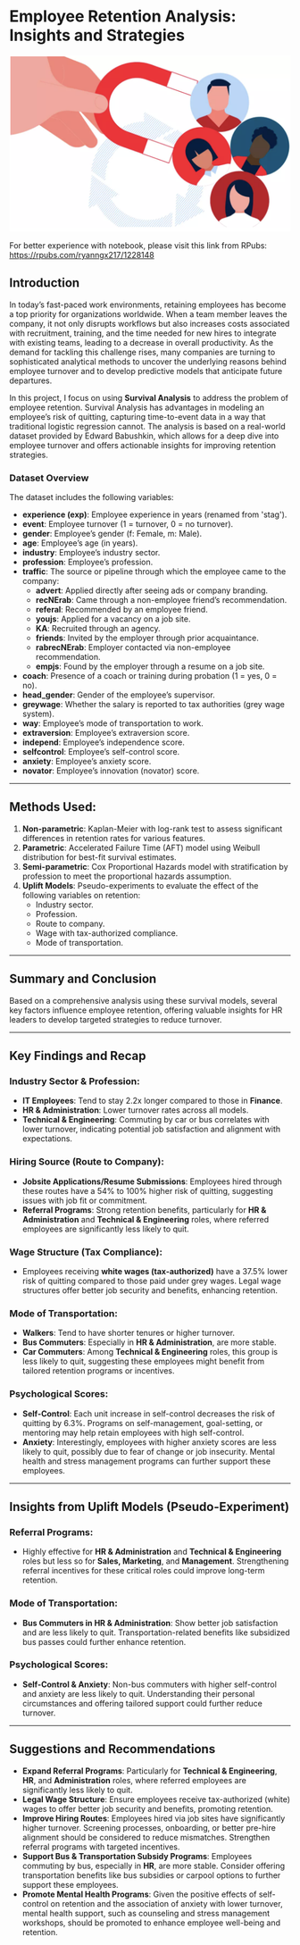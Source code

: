 # Employee Retention Analysis: Insights and Strategies
![Fraud Detection Image](img/emp_retention.png)

For better experience with notebook, please visit this link from RPubs: https://rpubs.com/ryanngx217/1228148
## Introduction

In today’s fast-paced work environments, retaining employees has become a top priority for organizations worldwide. When a team member leaves the company, it not only disrupts workflows but also increases costs associated with recruitment, training, and the time needed for new hires to integrate with existing teams, leading to a decrease in overall productivity. As the demand for tackling this challenge rises, many companies are turning to sophisticated analytical methods to uncover the underlying reasons behind employee turnover and to develop predictive models that anticipate future departures.

In this project, I focus on using **Survival Analysis** to address the problem of employee retention. Survival Analysis has advantages in modeling an employee’s risk of quitting, capturing time-to-event data in a way that traditional logistic regression cannot. The analysis is based on a real-world dataset provided by Edward Babushkin, which allows for a deep dive into employee turnover and offers actionable insights for improving retention strategies.

### Dataset Overview

The dataset includes the following variables:

- **experience (exp)**: Employee experience in years (renamed from 'stag').
- **event**: Employee turnover (1 = turnover, 0 = no turnover).
- **gender**: Employee’s gender (f: Female, m: Male).
- **age**: Employee’s age (in years).
- **industry**: Employee’s industry sector.
- **profession**: Employee’s profession.
- **traffic**: The source or pipeline through which the employee came to the company:
  - **advert**: Applied directly after seeing ads or company branding.
  - **recNErab**: Came through a non-employee friend’s recommendation.
  - **referal**: Recommended by an employee friend.
  - **youjs**: Applied for a vacancy on a job site.
  - **KA**: Recruited through an agency.
  - **friends**: Invited by the employer through prior acquaintance.
  - **rabrecNErab**: Employer contacted via non-employee recommendation.
  - **empjs**: Found by the employer through a resume on a job site.
- **coach**: Presence of a coach or training during probation (1 = yes, 0 = no).
- **head_gender**: Gender of the employee’s supervisor.
- **greywage**: Whether the salary is reported to tax authorities (grey wage system).
- **way**: Employee’s mode of transportation to work.
- **extraversion**: Employee’s extraversion score.
- **independ**: Employee’s independence score.
- **selfcontrol**: Employee’s self-control score.
- **anxiety**: Employee’s anxiety score.
- **novator**: Employee’s innovation (novator) score.

---

## Methods Used:

1. **Non-parametric**: Kaplan-Meier with log-rank test to assess significant differences in retention rates for various features.
2. **Parametric**: Accelerated Failure Time (AFT) model using Weibull distribution for best-fit survival estimates.
3. **Semi-parametric**: Cox Proportional Hazards model with stratification by profession to meet the proportional hazards assumption.
4. **Uplift Models**: Pseudo-experiments to evaluate the effect of the following variables on retention:
   - Industry sector.
   - Profession.
   - Route to company.
   - Wage with tax-authorized compliance.
   - Mode of transportation.

---

## Summary and Conclusion
Based on a comprehensive analysis using these survival models, several key factors influence employee retention, offering valuable insights for HR leaders to develop targeted strategies to reduce turnover.

---

## Key Findings and Recap

### Industry Sector & Profession:
- **IT Employees**: Tend to stay 2.2x longer compared to those in **Finance**.
- **HR & Administration**: Lower turnover rates across all models.
- **Technical & Engineering**: Commuting by car or bus correlates with lower turnover, indicating potential job satisfaction and alignment with expectations.

### Hiring Source (Route to Company):
- **Jobsite Applications/Resume Submissions**: Employees hired through these routes have a 54% to 100% higher risk of quitting, suggesting issues with job fit or commitment.
- **Referral Programs**: Strong retention benefits, particularly for **HR & Administration** and **Technical & Engineering** roles, where referred employees are significantly less likely to quit.

### Wage Structure (Tax Compliance):
- Employees receiving **white wages (tax-authorized)** have a 37.5% lower risk of quitting compared to those paid under grey wages. Legal wage structures offer better job security and benefits, enhancing retention.

### Mode of Transportation:
- **Walkers**: Tend to have shorter tenures or higher turnover.
- **Bus Commuters**: Especially in **HR & Administration**, are more stable.
- **Car Commuters**: Among **Technical & Engineering** roles, this group is less likely to quit, suggesting these employees might benefit from tailored retention programs or incentives.

### Psychological Scores:
- **Self-Control**: Each unit increase in self-control decreases the risk of quitting by 6.3%. Programs on self-management, goal-setting, or mentoring may help retain employees with high self-control.
- **Anxiety**: Interestingly, employees with higher anxiety scores are less likely to quit, possibly due to fear of change or job insecurity. Mental health and stress management programs can further support these employees.

---

## Insights from Uplift Models (Pseudo-Experiment)

### Referral Programs:
- Highly effective for **HR & Administration** and **Technical & Engineering** roles but less so for **Sales, Marketing**, and **Management**. Strengthening referral incentives for these critical roles could improve long-term retention.

### Mode of Transportation:
- **Bus Commuters in HR & Administration**: Show better job satisfaction and are less likely to quit. Transportation-related benefits like subsidized bus passes could further enhance retention.

### Psychological Scores:
- **Self-Control & Anxiety**: Non-bus commuters with higher self-control and anxiety are less likely to quit. Understanding their personal circumstances and offering tailored support could further reduce turnover.

---

## Suggestions and Recommendations

- **Expand Referral Programs**: Particularly for **Technical & Engineering**, **HR**, and **Administration** roles, where referred employees are significantly less likely to quit.
- **Legal Wage Structure**: Ensure employees receive tax-authorized (white) wages to offer better job security and benefits, promoting retention.
- **Improve Hiring Routes**: Employees hired via job sites have significantly higher turnover. Screening processes, onboarding, or better pre-hire alignment should be considered to reduce mismatches. Strengthen referral programs with targeted incentives.
- **Support Bus & Transportation Subsidy Programs**: Employees commuting by bus, especially in **HR**, are more stable. Consider offering transportation benefits like bus subsidies or carpool options to further support these employees.
- **Promote Mental Health Programs**: Given the positive effects of self-control on retention and the association of anxiety with lower turnover, mental health support, such as counseling and stress management workshops, should be promoted to enhance employee well-being and retention.

